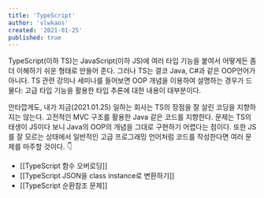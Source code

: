 ```yaml
---
title: 'TypeScript'
author: 'vlwkaos'
created: '2021-01-25'
published: true
---
```


TypeScript(이하 TS)는 JavaScript(이하 JS)에 여러 타입 기능을 붙여서 어떻게든 좀 더 이해하기 쉬운 형태로 만들어 준다. 그러나 TS는 결코 Java, C#과 같은 OOP언어가 아니다. TS 관련 강의나 세미나를 들어보면 OOP 개념을 이용하여 설명하는 경우가 드물다: 고급 타입 기능을 활용한 타입 추론에 대한 내용이 대부분이다. 

안타깝게도, 내가 지금(2021.01.25) 일하는 회사는 TS의 장점을 잘 살린 코딩을 지향하지는 않는다. 고전적인 MVC 구조를 활용한 Java 같은 코드를 지향한다. 문제는 TS의 태생이 JS이다 보니 Java의 OOP의 개념을 그대로 구현하기 어렵다는 점이다. 또한 JS를 잘 모르는 상태에서 일반적인 고급 프로그래밍 언어처럼 코드를 작성한다면 여러 문제를 마주할 것이다. 👇

- [[TypeScript 함수 오버로딩]] 
- [[TypeScript JSON을 class instance로 변환하기]]
- [[TypeScript 순환참조 문제]]

